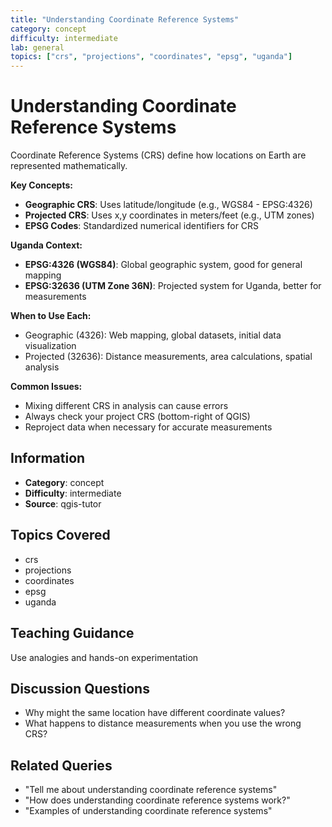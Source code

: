 ```yaml
---
title: "Understanding Coordinate Reference Systems"
category: concept
difficulty: intermediate
lab: general
topics: ["crs", "projections", "coordinates", "epsg", "uganda"]
---
```


# Understanding Coordinate Reference Systems

Coordinate Reference Systems (CRS) define how locations on Earth are represented mathematically.

**Key Concepts:**
- **Geographic CRS**: Uses latitude/longitude (e.g., WGS84 - EPSG:4326)
- **Projected CRS**: Uses x,y coordinates in meters/feet (e.g., UTM zones)
- **EPSG Codes**: Standardized numerical identifiers for CRS

**Uganda Context:**
- **EPSG:4326 (WGS84)**: Global geographic system, good for general mapping
- **EPSG:32636 (UTM Zone 36N)**: Projected system for Uganda, better for measurements

**When to Use Each:**
- Geographic (4326): Web mapping, global datasets, initial data visualization
- Projected (32636): Distance measurements, area calculations, spatial analysis

**Common Issues:**
- Mixing different CRS in analysis can cause errors
- Always check your project CRS (bottom-right of QGIS)
- Reproject data when necessary for accurate measurements

## Information
- **Category**: concept
- **Difficulty**: intermediate
- **Source**: qgis-tutor

## Topics Covered
- crs
- projections
- coordinates
- epsg
- uganda

## Teaching Guidance
Use analogies and hands-on experimentation

## Discussion Questions
- Why might the same location have different coordinate values?
- What happens to distance measurements when you use the wrong CRS?

## Related Queries
- "Tell me about understanding coordinate reference systems"
- "How does understanding coordinate reference systems work?"
- "Examples of understanding coordinate reference systems"
